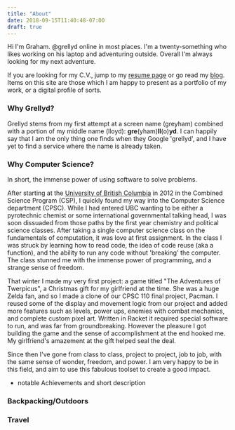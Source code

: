 ```yaml
---
title: "About"
date: 2018-09-15T11:40:48-07:00
draft: true
---
```


Hi I'm Graham. @grellyd online in most places. I'm a twenty-something who likes working on his laptop and adventuring outside. Overall I'm always looking for my next adventure.

If you are looking for my C.V., jump to my [resume page](/resume) or go read my [blog](/blog). Items on this site are those which I am happy to present as a portfolio of my work, or a digital profile of sorts.

### Why Grellyd?

Grellyd stems from my first attempt at a screen name (greyham) combined with a portion of my middle name (lloyd): **gre**(yham)**ll**(o)**yd**. I can happily say that I am the only thing one finds when they Google 'grellyd', and I have yet to find a service where the name is already taken. 


### Why Computer Science?

In short, the immense power of using software to solve problems.

After starting at the [University of British Columbia](https://ubc.ca) in 2012 in the Combined Science Program (CSP), I quickly found my way into the Computer Science department (CPSC). While I had entered UBC wanting to be either a pyrotechnic chemist or some international governmental talking head, I was soon dissuaded from those paths by  the first year chemistry and political science classes. After taking a single computer science class on the fundamentals of computation, it was love at first assignment. In the class I was struck by learning how to read code, the idea of code reuse (aka a function), and the ability to run any code without 'breaking' the computer. The class stunned me with the immense power of programming, and a strange sense of freedom.

That winter I made my very first project: a game titled "The Adventures of Twerpicus", a Christmas gift for my girlfriend at the time. She was a huge Zelda fan, and so I made a clone of our CPSC 110 final project, Pacman. I reused some of the display and movement logic from our project and added more features such as levels, power ups, enemies with combat mechanics, and complete custom pixel art. Written in Racket it required special software to run, and was far from groundbreaking. However the pleasure I got building the game and the sense of accomplishment at the end hooked me. My girlfriend's amazement at the gift helped seal the deal.

Since then I've gone from class to class, project to project, job to job, with the same sense of wonder, freedom, and power. I am very happy to be in this field, and aim to use this fabulous toolset to create a good impact.
 - notable Achievements and short description

### Backpacking/Outdoors


### Travel


